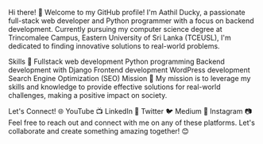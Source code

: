 Hi there! 👋
Welcome to my GitHub profile! I'm Aathil Ducky, a passionate full-stack web developer and Python programmer with a focus on backend development. Currently pursuing my computer science degree at Trincomalee Campus, Eastern University of Sri Lanka (TCEUSL), I'm dedicated to finding innovative solutions to real-world problems.

Skills 🚀
Fullstack web development
Python programming
Backend development with Django
Frontend development
WordPress development
Search Engine Optimization (SEO)
Mission 🌟
My mission is to leverage my skills and knowledge to provide effective solutions for real-world challenges, making a positive impact on society.

Let's Connect! 🌐
YouTube 📺
LinkedIn 👔
Twitter 🐦
Medium 📝
Instagram 📷
Feel free to reach out and connect with me on any of these platforms. Let's collaborate and create something amazing together! 😊
